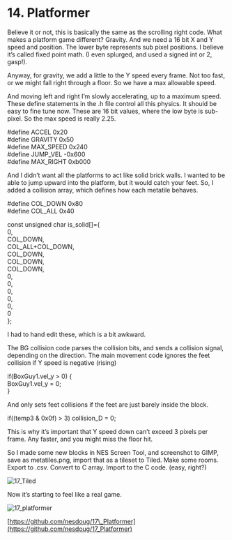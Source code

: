 # 14. Platformer

Believe it or not, this is basically the same as the scrolling right code. What makes a platform game different? Gravity. And we need a 16 bit X and Y speed and position. The lower byte represents sub pixel positions. I believe it’s called fixed point math. \(I even splurged, and used a signed int or 2, gasp!\).

Anyway, for gravity, we add a little to the Y speed every frame. Not too fast, or we might fall right through a floor. So we have a max allowable speed.

And moving left and right I’m slowly accelerating, up to a maximum speed. These define statements in the .h file control all this physics. It should be easy to fine tune now. These are 16 bit values, where the low byte is sub-pixel. So the max speed is really 2.25.

\#define ACCEL 0x20  
\#define GRAVITY 0x50  
\#define MAX\_SPEED 0x240  
\#define JUMP\_VEL -0x600  
\#define MAX\_RIGHT 0xb000

And I didn’t want all the platforms to act like solid brick walls. I wanted to be able to jump upward into the platform, but it would catch your feet. So, I added a collision array, which defines how each metatile behaves.

\#define COL\_DOWN 0x80  
\#define COL\_ALL 0x40

const unsigned char is\_solid\[\]={  
0,  
COL\_DOWN,  
COL\_ALL+COL\_DOWN,  
COL\_DOWN,  
COL\_DOWN,  
COL\_DOWN,  
0,  
0,  
0,  
0,  
0,  
0  
};

I had to hand edit these, which is a bit awkward.

The BG collision code parses the collision bits, and sends a collision signal, depending on the direction. The main movement code ignores the feet collision if Y speed is negative \(rising\)

if\(BoxGuy1.vel\_y &gt; 0\) {  
BoxGuy1.vel\_y = 0;  
}

And only sets feet collisions if the feet are just barely inside the block.

if\(\(temp3 & 0x0f\) &gt; 3\) collision\_D = 0;

This is why it’s important that Y speed down can’t exceed 3 pixels per frame. Any faster, and you might miss the floor hit.

So I made some new blocks in NES Screen Tool, and screenshot to GIMP, save as metatiles.png, import that as a tileset to Tiled. Make some rooms. Export to .csv. Convert to C array. Import to the C code. \(easy, right?\)

![17\_Tiled](https://nesdoug.files.wordpress.com/2018/09/17_tiled.png?w=924)

Now it’s starting to feel like a real game.

![17\_platformer](https://nesdoug.files.wordpress.com/2018/09/17_platformer.png?w=924)

[https://github.com/nesdoug/17\_Platformer](https://github.com/nesdoug/17_Platformer)

